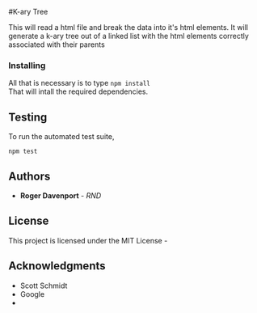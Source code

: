 #K-ary Tree

This will read a html file and break the data into it's html elements. It will generate a k-ary tree out of a linked list with the html elements correctly associated with their parents



### Installing

All that is necessary is to type
```npm install```  
That will intall the required dependencies.


## Testing

To run the automated test suite, 

```npm test```  








## Authors

* **Roger Davenport** - *RND* 



## License

This project is licensed under the MIT License - 

## Acknowledgments

* Scott Schmidt
* Google
* 
